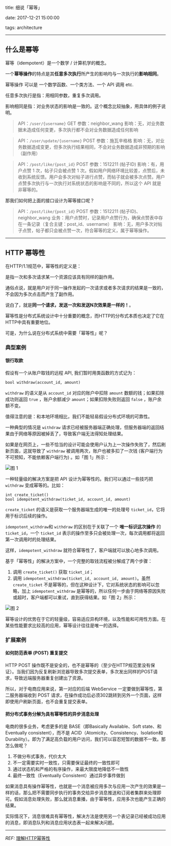 title: 细说「幂等」

date: 2017-12-21 15:00:00

tags: architecture



---



## 什么是幂等

幂等（idempotent）是一个数学 / 计算机学的概念。

一个**幂等操作**的特点是其**任意多次执行**所产生的影响均与一次执行的**影响相同**。

幂等操作 可以是 一个数学函数、一个类方法、一个 API 调用 etc.

任意多次执行是指：用相同参数，重复多次调用。

影响相同是指：对业务状态的影响是一致的。这个概念比较抽象，用具体的例子说明。

> API：`/user/{username}` GET
> 参数：neighbor_wang
> 影响：无，对业务数据未造成任何变更，多次执行都不会对业务数据造成任何影响

> API：`/user/update/{username}` POST
> 参数：施瓦辛格格
> 影响：无，对业务数据造成变更，但多次执行结果相同，不会对业务数据造成非预期的影响（副作用）

> API：`/post/like/{post_id}` POST
> 参数：1512211 (帖子ID)
> 影响：有，用户点赞 1 次，帖子只会被点赞 1 次。假如用户网络环境比较差，点赞后，未收到系统反馈。用户会多次对帖子进行点赞，而帖子就会被多次点赞。用户点赞多次执行与一次执行对系统状态的影响是不同的，所以这个 API 就是非幂等的。

那我们如何把上面的接口设计为幂等接口呢？

> API：`/post/like/{post_id}` POST
> 参数：1512211 (帖子ID)、neighbor_wang
> 业务：用户点赞时，记录用户点赞行为，确保点赞表中存在一条记录（复合主键：post_id、username）
> 影响：无，用户多次对帖子点赞，帖子都只会被点赞一次，符合幂等的定义，属于幂等操作。

---


## HTTP 幂等性

在HTTP/1.1规范中，幂等性的定义是：

是指一次和多次请求某一个资源应该具有同样的副作用。

通俗点说，就是用户对于同一操作发起的一次请求或者多次请求的结果是一致的，不会因为多次点击而产生了副作用。

说白了，就是**同一个请求，发送一次和发送N次效果是一样的！**。

幂等性是分布式系统设计中十分重要的概念，而HTTP的分布式本质也决定了它在HTTP中具有重要地位。

可是，为什么说在分布式系统中需要「幂等性」呢？

### 典型案例

#### 银行取款

假设有一个从账户取钱的远程 API, 我们暂时用类函数的方式记为： 

```p
bool withdraw(account_id, amount)
```

`withdraw` 的语义是从 `account_id` 对应的账户中扣除 `amount` 数额的钱；如果扣除成功则返回 `true` ，账户余额减少 `amount`；如果扣除失败则返回 `false` ，账户余额不变。

值得注意的是：和本地环境相比，我们不能轻易假设分布式环境的可靠性。

一种典型的情况是 `withdraw` 请求已经被服务器端正确处理，但服务器端的返回结果由于网络等原因被掉丢了，导致客户端无法得知处理结果。

如果是在网页上，一些不恰当的设计可能会使用户认为上一次操作失败了，然后刷新页面，这就导致了 `withdraw` 被调用两次，账户也被多扣了一次钱 (客户端行为不可预知，不能依赖客户端行为) 。如「图 1」所示：

![图 1](http://7xjzby.com1.z0.glb.clouddn.com/idempotent_img1.png)

一种轻量级的解决方案是把 API 设计为幂等性的。我们可以通过一些技巧把 `withdraw` 变成幂等的。比如：

```
int create_ticket() 
bool idempotent_withdraw(ticket_id, account_id, amount)
```

`create_ticket` 的语义是获取一个服务器端生成的唯一的处理号 `ticket_id`，它将用于标识后续的操作。

`idempotent_withdraw`和 `withdraw` 的区别在于关联了一个 **唯一标识这次操作** 的 `ticket_id`，一个 `ticket_id` 表示的操作至多只会被处理一次，每次调用都将返回第一次调用时的处理结果。

这样，`idempotent_withdraw` 就符合幂等性了，客户端就可以放心地多次调用。

基于「幂等性」的解决方案中，一个完整的取钱流程被分解成了两个步骤：

1. 调用 `create_ticket()` 获取 `ticket_id`；
2. 调用 `idempotent_withdraw(ticket_id, account_id, amount)`。虽然 `create_ticket` 不是幂等的，但在这种设计下，它对系统状态的影响可以忽略，加上 `idempotent_withdraw` 是幂等的，所以任何一步由于网络等原因失败或超时，客户端都可以重试，直到获得结果。如「图 2」所示：

![图 2 ](http://7xjzby.com1.z0.glb.clouddn.com/idempotent_img2.png)

幂等设计的优势在于它的轻量级，容易适应异构环境，以及性能和可用性方面。在某些性能要求比较高的应用，幂等设计往往是唯一的选择。

### 扩展案例

#### 如何防范表单 (POST) 重复提交

HTTP POST 操作既不是安全的，也不是幂等的（至少在HTTP规范里没有保证）。当我们因为反复刷新浏览器导致多次提交表单，多次发出同样的POST请求，导致远端服务器重复创建出了资源。

所以，对于电商应用来说，第一对应的后端 WebService 一定要做到幂等性，第二服务器端收到 POST 请求，在操作成功后必须302跳转到另外一个页面，这样即使用户刷新页面，也不会重复提交表单。

#### 把分布式事务分解为具有幂等性的异步消息处理

电商的很多业务，考虑更多的是 BASE（即Basically Available、Soft state、和Eventually consistent），而不是 ACID（Atomicity、Consistency、Isolation和 Durability）。即为了满足高负载的用户访问，我们可以容忍短暂的数据不一致。那怎么做呢？

1. 不做分布式事务，代价太大
2. 不一定需要实时一致性，只需要保证最终的一致性即可
3. 通过状态机和严格的有序操作，来最大限度地降低不一致性
4. 最终一致性（Eventually Consistent）通过异步事件做到

如果消息具有操作幂等性，也就是一个消息被应用多次与应用一次产生的效果是一样的话，那么把不需要同步执行的事务交给异步消息推送和订阅者集群来处理即可。假如消息处理失败，那么就消息重播，由于幂等性，应用多次也能产生正确的结果。

实际情况下，消息很难具有幂等性，解决方法是使用另一个表记录已经被成功应用的消息，即消息队列和消息应用状态表一起来解决问题。

---

*REF:* [理解HTTP幂等性](http://www.cnblogs.com/weidagang2046/archive/2011/06/04/idempotence.html)